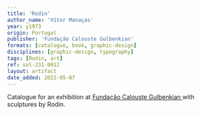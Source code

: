 ```yaml
---
title: 'Rodin'
author_name: 'Vítor Manaças'
year: y1973
origin: Portugal
publisher: 'Fundação Calouste Gulbenkian'
formats: [catalogue, book, graphic-design]
disciplines: [graphic-design, typography]
tags: [Rodin, art]
ref: sol-231-0012
layout: artifact
date_added: 2022-05-07
---
```

Catalogue for an exhibition at <a class="text cat-link publisher" href="/publishers/Fundação Calouste Gulbenkian /">Fundação Calouste Gulbenkian </a> with sculptures by Rodin.
